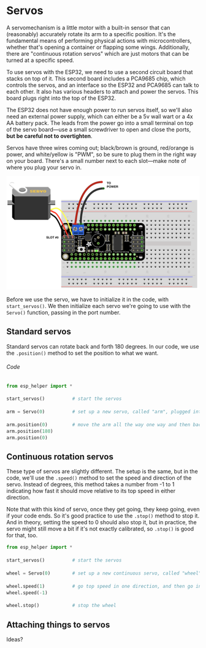 # Servos

A servomechanism is a little motor with a built-in sensor that can (reasonably) accurately rotate its arm to a specific position. It's the fundamental means of performing physical actions with microcontrollers, whether that's opening a container or flapping some wings. Additionally, there are "continuous rotation servos" which are just motors that can be turned at a specific speed.

To use servos with the ESP32, we need to use a second circuit board that stacks on top of it. This second board includes a PCA9685 chip, which controls the servos, and an interface so the ESP32 and PCA9685 can talk to each other. It also has various headers to attach and power the servos. This board plugs right into the top of the ESP32.

The ESP32 does not have enough power to run servos itself, so we'll also need an external power supply, which can either be a 5v wall wart or a 4x AA battery pack. The leads from the power go into a small terminal on top of the servo board—use a small screwdriver to open and close the ports, **but be careful not to overtighten**.

Servos have three wires coming out; black/brown is ground, red/orange is power, and white/yellow is "PWM", so be sure to plug them in the right way on your board. There's a small number next to each slot—make note of where you plug your servo in.


![](img/servo.png)


Before we use the servo, we have to initialize it in the code, with `start_servos()`. We then initialize each servo we're going to use with the `Servo()` function, passing in the port number.

## Standard servos

Standard servos can rotate back and forth 180 degrees. In our code, we use the `.position()` method to set the position to what we want.


###### Code


```py
from esp_helper import *

start_servos() 			# start the servos

arm = Servo(0)			# set up a new servo, called "arm", plugged into slot 0

arm.position(0)			# move the arm all the way one way and then back again
arm.position(180)
arm.position(0)
```


## Continuous rotation servos

These type of servos are slightly different. The setup is the same, but in the code, we'll use the `.speed()` method to set the speed and direction of the servo. Instead of degrees, this method takes a number from -1 to 1 indicating how fast it should move relative to its top speed in either direction.

Note that with this kind of servo, once they get going, they keep going, even if your code ends. So it's good practice to use the `.stop()` method to stop it. And in theory, setting the speed to 0 should also stop it, but in practice, the servo might still move a bit if it's not exactly calibrated, so `.stop()` is good for that, too.

```py
from esp_helper import *

start_servos() 			# start the servos

wheel = Servo(0)		# set up a new continuous servo, called "wheel", plugged into slot 0

wheel.speed(1)			# go top speed in one direction, and then go in the other
wheel.speed(-1)

wheel.stop()			# stop the wheel
```

## Attaching things to servos

Ideas?


<!-- 

https://learn.adafruit.com/adafruit-8-channel-pwm-or-servo-featherwing

https://learn.adafruit.com/micropython-hardware-pca9685-pwm-and-servo-driver/micropython

Errno 19 ENODEV means that the module couldn't find the I2C sensor


 -->
